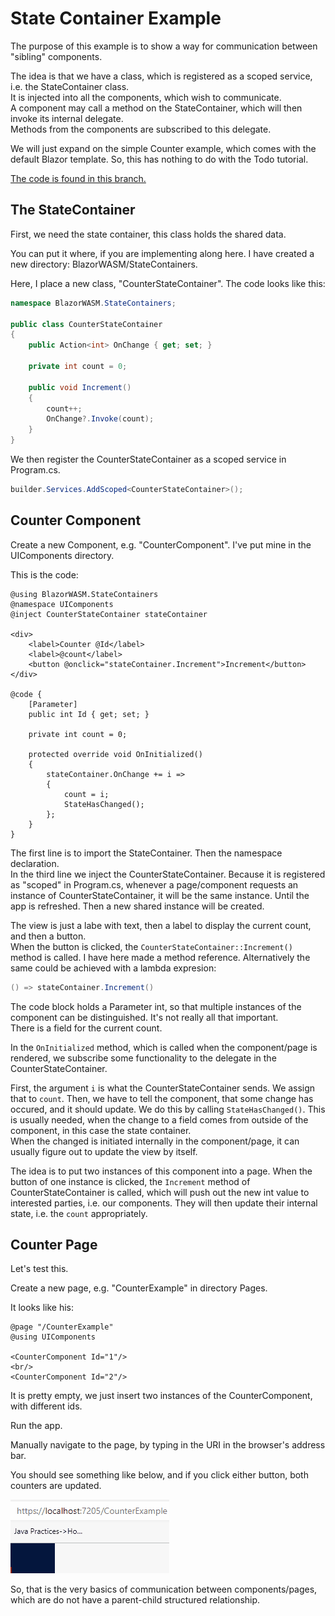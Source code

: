 # State Container Example

The purpose of this example is to show a way for communication between "sibling" components.

The idea is that we have a class, which is registered as a scoped service, i.e. the StateContainer class.\
It is injected into all the components, which wish to communicate.\
A component may call a method on the StateContainer, which will then invoke its internal delegate.\
Methods from the components are subscribed to this delegate.

We will just expand on the simple Counter example, which comes with the default Blazor template. So, this has nothing to do with the Todo tutorial.

[The code is found in this branch.]()

## The StateContainer

First, we need the state container, this class holds the shared data.

You can put it where, if you are implementing along here. I have created a new directory: BlazorWASM/StateContainers.

Here, I place a new class, "CounterStateContainer". The code looks like this:

```csharp
namespace BlazorWASM.StateContainers;

public class CounterStateContainer
{
    public Action<int> OnChange { get; set; }

    private int count = 0;

    public void Increment()
    {
        count++;
        OnChange?.Invoke(count);
    }
}
```

We then register the CounterStateContainer as a scoped service in Program.cs.

```csharp
builder.Services.AddScoped<CounterStateContainer>();
```

## Counter Component

Create a new Component, e.g. "CounterComponent". I've put mine in the UIComponents directory.

This is the code:

```razor
@using BlazorWASM.StateContainers
@namespace UIComponents
@inject CounterStateContainer stateContainer

<div>
    <label>Counter @Id</label>
    <label>@count</label>
    <button @onclick="stateContainer.Increment">Increment</button>
</div>

@code {
    [Parameter]
    public int Id { get; set; }

    private int count = 0;

    protected override void OnInitialized()
    {
        stateContainer.OnChange += i =>
        {
            count = i;
            StateHasChanged();
        };
    }
}
```

The first line is to import the StateContainer. Then the namespace declaration.\
In the third line we inject the CounterStateContainer. Because it is registered as "scoped" in Program.cs, whenever a page/component requests an instance of CounterStateContainer, it will be the same instance. Until the app is refreshed. Then a new shared instance will be created.

The view is just a labe with text, then a label to display the current count, and then a button.\
When the button is clicked, the `CounterStateContainer::Increment()` method is called. I have here made a method reference. Alternatively the same could be achieved with a lambda expresion:

```csharp
() => stateContainer.Increment()
```

The code block holds a Parameter int, so that multiple instances of the component can be distinguished. It's not really all that important.\
There is a field for the current count.

In the `OnInitialized` method, which is called when the component/page is rendered, we subscribe some functionality to the delegate in the CounterStateContainer.

First, the argument `i` is what the CounterStateContainer sends. We assign that to `count`. Then, we have to tell the component, that some change has occured, and it should update. We do this by calling `StateHasChanged()`. This is usually needed, when the change to a field comes from outside of the component, in this case the state container.\
When the changed is initiated internally in the component/page, it can usually figure out to update the view by itself.

The idea is to put two instances of this component into a page. When the button of one instance is clicked, the `Increment` method of CounterStateContainer is called, which will push out the new int value to interested parties, i.e. our components. They will then update their internal state, i.e. the `count` appropriately.


## Counter Page
Let's test this.

Create a new page, e.g. "CounterExample" in directory Pages.

It looks like his:

```razor
@page "/CounterExample"
@using UIComponents

<CounterComponent Id="1"/>
<br/>
<CounterComponent Id="2"/>

```

It is pretty empty, we just insert two instances of the CounterComponent, with different ids.

Run the app.

Manually navigate to the page, by typing in the URI in the browser's address bar.

You should see something like below, and if you click either button, both counters are updated.

![](Resources/SiblinbComponentInAction.gif)

So, that is the very basics of communication between components/pages, which are do not have a parent-child structured relationship.